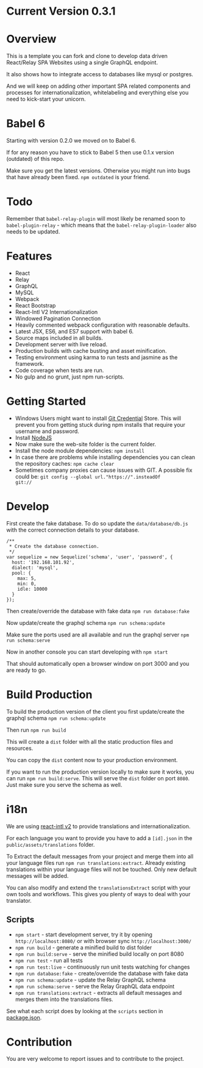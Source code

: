 # Current Version 0.3.1

# Overview

This is a template you can fork and clone to develop data driven React/Relay SPA Websites using a single GraphQL endpoint.

It also shows how to integrate access to databases like mysql or postgres.

And we will keep on adding other important SPA related components and processes for internationalization, whitelabeling and everything else you need to kick-start your unicorn.

# Babel 6

Starting with version 0.2.0 we moved on to Babel 6.

If for any reason you have to stick to Babel 5 then use 0.1.x version (outdated) of this repo.

Make sure you get the latest versions. Otherwise you might run into bugs that have already been fixed. `npm outdated` is your friend.

# Todo

Remember that `babel-relay-plugin` will most likely be renamed soon to `babel-plugin-relay` - which means that the `babel-relay-plugin-loader` also needs to be updated.

# Features
* React
* Relay
* GraphQL
* MySQL
* Webpack
* React Bootstrap
* React-Intl V2 Internationalization
* Windowed Pagination Connection
* Heavily commented webpack configuration with reasonable defaults.
* Latest JSX, ES6, and ES7 support with babel 6.
* Source maps included in all builds.
* Development server with live reload.
* Production builds with cache busting and asset minification.
* Testing environment using karma to run tests and jasmine as the framework.
* Code coverage when tests are run.
* No gulp and no grunt, just npm run-scripts.

# Getting Started

* Windows Users might want to install [Git Credential](https://chocolatey.org/packages/git-credential-winstore) Store.
  This will prevent you from getting stuck during npm installs that require your username and password.
* Install [NodeJS](https://nodejs.org/)
* Now make sure the web-site folder is the current folder.
* Install the node module dependencies: <code>npm install</code>
* In case there are problems while installing dependencies you can clean the repository caches: <code>npm cache clear</code>
* Sometimes company proxies can cause issues with GIT. A possible fix could be: <code>git config --global url."https://".insteadOf git://</code>

# Develop

First create the fake database. To do so update the `data/database/db.js` with the correct connection details to your database.

    /**
     * Create the database connection.
     */
    var sequelize = new Sequelize('schema', 'user', 'password', {
      host: '192.168.101.92',
      dialect: 'mysql',
      pool: {
        max: 5,
        min: 0,
        idle: 10000
      }
    });

Then create/override the database with fake data `npm run database:fake`

Now update/create the graphql schema `npm run schema:update`

Make sure the ports used are all available and run the graphql server `npm run schema:serve`

Now in another console you can start developing with `npm start`

That should automatically open a browser window on port 3000 and you are ready to go.

# Build Production

To build the production version of the client you first update/create the graphql schema `npm run schema:update`

Then run `npm run build`

This will create a `dist` folder with all the static production files and resources.

You can copy the `dist` content now to your production environment.

If you want to run the production version locally to make sure it works, you can run `npm run build:serve`.
This will serve the `dist` folder on port `8080`. Just make sure you serve the schema as well.

# i18n

We are using [react-intl v2](https://github.com/yahoo/react-intl/issues/162) to provide translations and internationalization.

For each language you want to provide you have to add a `[id].json` in the `public/assets/translations` folder.

To Extract the default messages from your project and merge them into all your language files run `npm run translations:extract`.
Already existing translations within your language files will not be touched. Only new default messages will be added.

You can also modify and extend the `translationsExtract` script with your own tools and workflows. This gives you plenty of ways to deal with your translator.

## Scripts

* `npm start` - start development server, try it by opening `http://localhost:8080/` or with browser sync `http://localhost:3000/`
* `npm run build` - generate a minified build to dist folder
* `npm run build:serve` - serve the minified build locally on port 8080
* `npm run test` - run all tests
* `npm run test:live` - continuously run unit tests watching for changes
* `npm run database:fake` - create/override the database with fake data
* `npm run schema:update` - update the Relay GraphQL schema
* `npm run schema:serve` - serve the Relay GraphQL data endpoint
* `npm run translations:extract` - extracts all default messages and merges them into the translations files.

See what each script does by looking at the `scripts` section in [package.json](./package.json).

# Contribution

You are very welcome to report issues and to contribute to the project.
